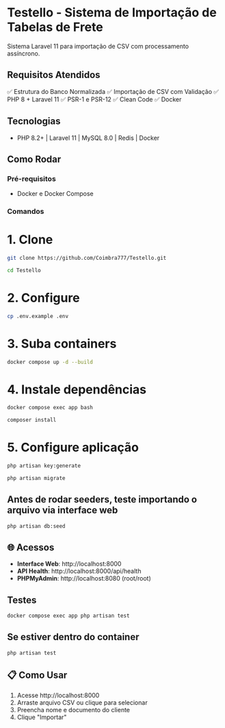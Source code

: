 # Testello - Sistema de Importação de Tabelas de Frete

Sistema Laravel 11 para importação de CSV com processamento assíncrono.

## Requisitos Atendidos

✅ Estrutura do Banco Normalizada
✅ Importação de CSV com Validação
✅ PHP 8 + Laravel 11
✅ PSR-1 e PSR-12
✅ Clean Code
✅ Docker

## Tecnologias

-   PHP 8.2+ | Laravel 11 | MySQL 8.0 | Redis | Docker

## Como Rodar

### Pré-requisitos

-   Docker e Docker Compose

### Comandos

# 1. Clone

```bash
git clone https://github.com/Coimbra777/Testello.git
```
```bash
cd Testello
```

# 2. Configure

```bash
cp .env.example .env
```

# 3. Suba containers
```bash
docker compose up -d --build
```

# 4. Instale dependências

```bash
docker compose exec app bash
```

```bash
composer install
```

# 5. Configure aplicação

```bash
php artisan key:generate
```
```bash
php artisan migrate
```

## Antes de rodar seeders, teste importando o arquivo via interface web

```bash
php artisan db:seed
```

## 🌐 Acessos

-   **Interface Web**: http://localhost:8000
-   **API Health**: http://localhost:8000/api/health
-   **PHPMyAdmin**: http://localhost:8080 (root/root)

## Testes

```bash
docker compose exec app php artisan test
```

## Se estiver dentro do container

```bash
php artisan test
```

## 📋 Como Usar

1. Acesse http://localhost:8000
2. Arraste arquivo CSV ou clique para selecionar
3. Preencha nome e documento do cliente
4. Clique "Importar"
